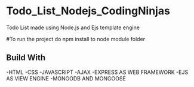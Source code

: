 # Todo_List_Nodejs_CodingNinjas
Todo List made using Node.js and Ejs template engine

#To run the project do npm install to node module folder
## Build With
-HTML
-CSS
-JAVASCRIPT
-AJAX
-EXPRESS AS WEB FRAMEWORK
-EJS AS VIEW ENGINE
-MONGODB AND MONGOOSE
